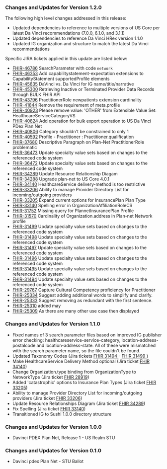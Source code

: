 
### Changes and Updates for Version 1.2.0


The following high level changes addressed in this release:

* Updated dependencies to reference to multiple versions of US Core per latest Da Vinci recommendations (7.0.0, 6.1.0, and 3.1.1)
* Updated dependencies to reference Da Vinci HRex version 1.1.0
* Updated IG organization and structure to match the latest Da Vinci recommendations

Specific JIRA tickets applied in this update are listed below:

* [FHIR-46786](https://jira.hl7.org/browse/FHIR-46786)	SearchParameter with code `network`	
* [FHIR-46353](https://jira.hl7.org/browse/FHIR-46353)	Add capabilitystatement-expectation extensions to CapabilityStatement supportedProfile elements	
* [FHIR-45635](https://jira.hl7.org/browse/FHIR-45635)	DaVinci vs. Da Vinci for IG name/title/narrative	
* [FHIR-45300](https://jira.hl7.org/browse/FHIR-45300)	Retrieving Inactive or Terminated Provider Data Records through BULK FHIR API	
* [FHIR-43796](https://jira.hl7.org/browse/FHIR-43796)	PractitionerRole newpatients extension cardinality	
* [FHIR-41844](https://jira.hl7.org/browse/FHIR-41844)	Remove the requirement of meta.profile	
* [FHIR-40923](https://jira.hl7.org/browse/FHIR-40923)	Please remove value: 'OTHER' from Extensible Value Set: HealthcareServiceCategoryVS	
* [FHIR-40824](https://jira.hl7.org/browse/FHIR-40824)	Add operation for bulk export operation to US Da Vinci PDex Plan Net	
* [FHIR-40806](https://jira.hl7.org/browse/FHIR-40806)	Category shouldn't be constrained to only 1	
* [FHIR-40592](https://jira.hl7.org/browse/FHIR-40592)	Profile - Practitioner : Practitioner.qualification	
* [FHIR-37680](https://jira.hl7.org/browse/FHIR-37680)	Descriptive Paragraph on Plan-Net PractitionerRole problematic	
* [FHIR-36473](https://jira.hl7.org/browse/FHIR-36473)	Update specialty value sets based on changes to the referenced code system	
* [FHIR-36472](https://jira.hl7.org/browse/FHIR-36472)	Update specialty value sets based on changes to the referenced code system	
* [FHIR-34289](https://jira.hl7.org/browse/FHIR-34289)	Update Resource Relationship Diagam	
* [FHIR-34288](https://jira.hl7.org/browse/FHIR-34288)	Upgrade plan-net to US Core 4.0.1 	
* [FHIR-34140](https://jira.hl7.org/browse/FHIR-34140)	HealthcareService delivery-method is too restrictive	
* [FHIR-33206](https://jira.hl7.org/browse/FHIR-33206)	Ability to manage Provider Directory List for incoming/outgoing providers	
* [FHIR-33205](https://jira.hl7.org/browse/FHIR-33205)	Expand current options for InsurancePlan Plan Type 	
* [FHIR-33140](https://jira.hl7.org/browse/FHIR-33140)	Spelling error in OrganizationAffiliationRoleCS	
* [FHIR-31752](https://jira.hl7.org/browse/FHIR-31752)	Missing query for PlannetInsurancePlan Profile	
* [FHIR-31570](https://jira.hl7.org/browse/FHIR-31570)	Cardinality of Organization.address in Plan-net Network profile	
* [FHIR-31499](https://jira.hl7.org/browse/FHIR-31499)	Update specialty value sets based on changes to the referenced code system 	
* [FHIR-31498](https://jira.hl7.org/browse/FHIR-31498)	Update specialty value sets based on changes to the referenced code system 	
* [FHIR-31497](https://jira.hl7.org/browse/FHIR-31497)	Update specialty value sets based on changes to the referenced code system 	
* [FHIR-31496](https://jira.hl7.org/browse/FHIR-31496)	Update specialty value sets based on changes to the referenced code system 	
* [FHIR-31495](https://jira.hl7.org/browse/FHIR-31495)	Update specialty value sets based on changes to the referenced code system 	
* [FHIR-31494](https://jira.hl7.org/browse/FHIR-31494)	Update specialty value sets based on changes to the referenced code system 	
* [FHIR-29767](https://jira.hl7.org/browse/FHIR-29767)	Capture Cultural Competency proficiency for Practitioner	
* [FHIR-25334](https://jira.hl7.org/browse/FHIR-25334)	Suggest adding additional words to simplify and clarify.	
* [FHIR-25333](https://jira.hl7.org/browse/FHIR-25333)	Suggest removing as redundant with the first sentence.	
* [FHIR-25310](https://jira.hl7.org/browse/FHIR-25310)	added may	
* [FHIR-25309](https://jira.hl7.org/browse/FHIR-25309)	As there are many other use case then displayed	


### Changes and Updates for Version 1.1.0

* Fixed names of 3 search parameter files based on improved IG publisher error checking:   healthcareservice-service-category, location-address-postalcode and location-address-state.  All of these were mismatched with the search parameter name, so the file couldn't be found.
* Updated Taxonomy Codes (Jira tickets <a href='https://jira.hl7.org/browse/FHIR-33206?filter=14707'>FHIR 31494 </a> - <a href='https://jira.hl7.org/browse/FHIR-33206?filter=14707'>FHIR 31499 </a>)
* Make HealthcareService Delivery Method optional (Jira ticket <a href='https://jira.hl7.org/browse/FHIR-34140?filter=14707'>FHIR 34140</a>)
* Change Organization.type binding from OrganizationType to NetworkType (Jira ticket <a href='https://jira.hl7.org/browse/FHIR-28919?filter=14707'>FHIR 28919</a>)
* Added 'catastrophic' options to Insurance Plan Types  (Jira ticket <a href='https://jira.hl7.org/browse/FHIR-33205filter=14707'>FHIR 33205</a>)
* Ability to manage Provider Directory List for incoming/outgoing providers (Jira ticket <a href='https://jira.hl7.org/browse/FHIR-33206?filter=14707'>FHIR 33206</a>)
* Update Resource Relationships Diagram (Jira ticket <a href='https://jira.hl7.org/browse/FHIR-34289?filter=14707'>FHIR 34289</a>)
* Fix Spelling (Jira ticket <a href='https://jira.hl7.org/browse/FHIR-33140?filter=14707'>FHIR 33140</a>)
* Transitioned IG to Sushi 1.0.0 directory structure

### Changes and Updates for Version 1.0.0

* Davinci PDEX Plan Net, Release 1 - US Realm STU

### Changes and Updates for Version 0.1.0

* Davinci pdex Plan Net - STU Ballot